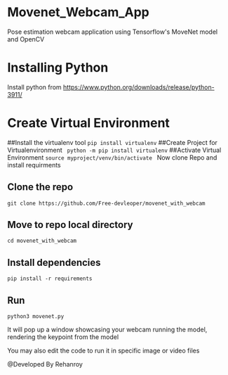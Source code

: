 # Movenet_Webcam_App
Pose estimation webcam application using Tensorflow's MoveNet model and OpenCV

# Installing Python 
Install python from  https://www.python.org/downloads/release/python-3911/

# Create Virtual Environment
##Install the virtualenv tool
``` pip install virtualenv ```
##Create Project for Virtualenvironment
  ``` python -m pip install virtualenv```
##Activate Virtual Environment
```source myproject/venv/bin/activate ```
Now clone Repo and install requirments
## Clone the repo
``` git clone https://github.com/Free-devleoper/movenet_with_webcam ```

## Move to repo local directory
``` cd movenet_with_webcam ```

## Install dependencies
``` pip install -r requirements ```

## Run
``` python3 movenet.py ```

It will pop up a window showcasing your webcam running the model, rendering the keypoint from the model

You may also edit the code to run it in specific image or video files


@Developed By Rehanroy
